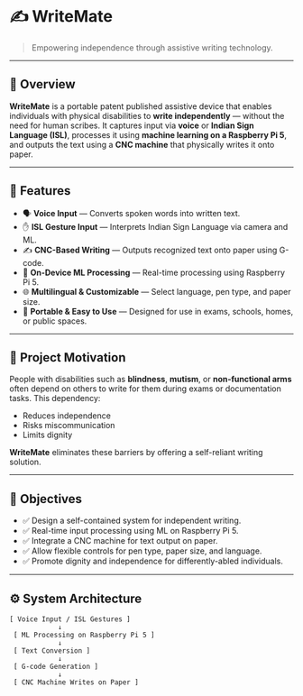 # ✍️ WriteMate

> Empowering independence through assistive writing technology.

---

## 📌 Overview

**WriteMate** is a portable patent published assistive device that enables individuals with physical disabilities to **write independently** — without the need for human scribes. It captures input via **voice** or **Indian Sign Language (ISL)**, processes it using **machine learning on a Raspberry Pi 5**, and outputs the text using a **CNC machine** that physically writes it onto paper.

---

## 🚀 Features

- 🗣️ **Voice Input** — Converts spoken words into written text.
- ✋ **ISL Gesture Input** — Interprets Indian Sign Language via camera and ML.
- ✍️ **CNC-Based Writing** — Outputs recognized text onto paper using G-code.
- 🧠 **On-Device ML Processing** — Real-time processing using Raspberry Pi 5.
- 🌐 **Multilingual & Customizable** — Select language, pen type, and paper size.
- 💼 **Portable & Easy to Use** — Designed for use in exams, schools, homes, or public spaces.

---

## 🧠 Project Motivation

People with disabilities such as **blindness**, **mutism**, or **non-functional arms** often depend on others to write for them during exams or documentation tasks. This dependency:
- Reduces independence
- Risks miscommunication
- Limits dignity

**WriteMate** eliminates these barriers by offering a self-reliant writing solution.

---

## 🎯 Objectives

- ✅ Design a self-contained system for independent writing.
- ✅ Real-time input processing using ML on Raspberry Pi 5.
- ✅ Integrate a CNC machine for text output on paper.
- ✅ Allow flexible controls for pen type, paper size, and language.
- ✅ Promote dignity and independence for differently-abled individuals.

---

## ⚙️ System Architecture

```text
[ Voice Input / ISL Gestures ]
            ↓
 [ ML Processing on Raspberry Pi 5 ]
            ↓
 [ Text Conversion ]
            ↓
 [ G-code Generation ]
            ↓
 [ CNC Machine Writes on Paper ]
